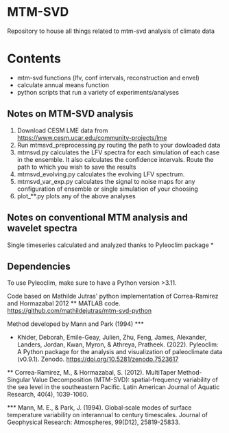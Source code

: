 # MTM-SVD
Repository to house all things related to mtm-svd analysis of climate data

# Contents
- mtm-svd functions (lfv, conf intervals, reconstruction and envel)
- calculate annual means function
- python scripts that run a variety of experiments/analyses

## Notes on MTM-SVD analysis 

1. Download CESM LME data from https://www.cesm.ucar.edu/community-projects/lme
2. Run mtmsvd_preprocessing.py routing the path to your dowloaded data
3. mtmsvd.py calculates the LFV spectra for each simulation of each case in the ensemble. It also calculates the confidence intervals. Route the path to which you wish to save the results
4. mtmsvd_evolving.py calculates the evolving LFV spectrum.
5. mtmsvd_var_exp.py calculates the signal to noise maps for any configuration of ensemble or single simulation of your choosing
6. plot_**.py plots any of the above analyses

## Notes on conventional MTM analysis and wavelet spectra

Single timeseries calculated and analyzed thanks to Pyleoclim package *

## Dependencies

To use Pyleoclim, make sure to have a Python version >3.11. 

Code based on Mathilde Jutras' python implementation of Correa-Ramirez and Hormazabal 2012 ** MATLAB code.
https://github.com/mathildejutras/mtm-svd-python

Method developed by Mann and Park (1994) ***


*  Khider, Deborah, Emile-Geay, Julien, Zhu, Feng, James, Alexander, Landers, Jordan, Kwan, Myron, & Athreya, Pratheek. (2022). Pyleoclim: A Python package for the analysis and visualization of paleoclimate data (v0.9.1). Zenodo. https://doi.org/10.5281/zenodo.7523617

** Correa-Ramirez, M., & Hormazabal, S. (2012). MultiTaper Method-Singular Value Decomposition (MTM-SVD): spatial-frequency variability of the sea level in the southeastern Pacific. Latin American Journal of Aquatic Research, 40(4), 1039-1060.


*** Mann, M. E., & Park, J. (1994). Global‐scale modes of surface temperature variability on interannual to century timescales. Journal of Geophysical Research: Atmospheres, 99(D12), 25819-25833.
